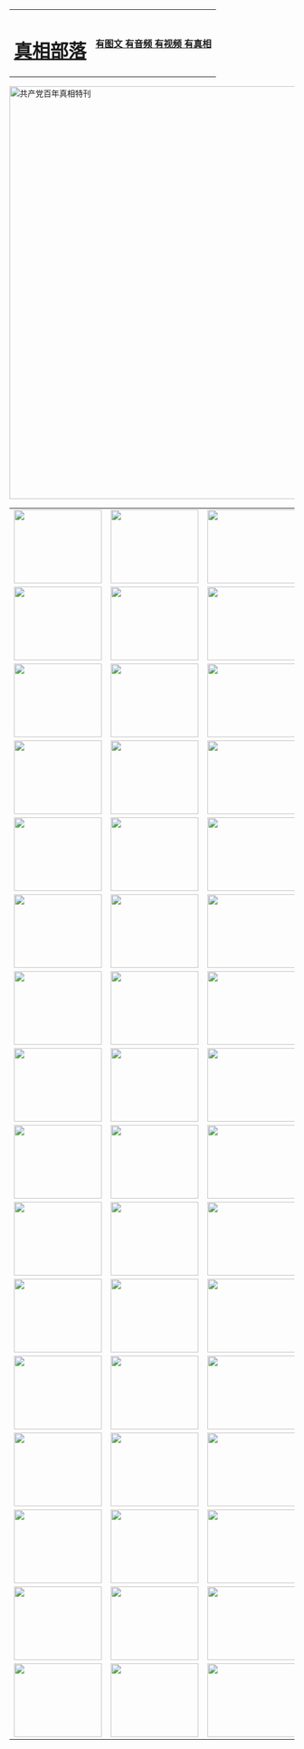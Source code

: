 <table>
<tr>

<td>
	<H1><a href="http://g09.seyyah360.com/zx/">真相部落</a></H1>
</td>
<td>
	<H4><a href="http://g09.seyyah360.com/zx/">有图文 有音频 有视频 有真相</a></H4>
</td>
</tr>
</table>

 <div ><a href="http://g09.seyyah360.com/zx/bngcd/"><img src="http://g09.seyyah360.com/zx/bngcd/gcdbnzx.jpg" width="730"  border="0" alt="共产党百年真相特刊"></a></div>

<table>
<tr>
	<td><a href="http://t37.ucctw.com/xtr/107/"><img  src ="http://t37.ucctw.com/pic/2017/02/107.jpg" width="155px" height="130px"></a></td>
	<td><a href="http://t37.ucctw.com/xtr/829/"><img src ="http://t37.ucctw.com/pic/2017/02/829.jpg" width="155px" height="130px"></a></td>
	<td><a href="http://t37.ucctw.com/xtr/69/"><img  src ="http://t37.ucctw.com/pic/2017/02/69.jpg" width="155px" height="130px"></a></td>
	<td><a href="http://t37.ucctw.com/xtr/99/"><img  src ="http://t37.ucctw.com/pic/2017/02/99.jpg" width="155px" height="130px"></a></td>
</tr>
<tr>
	<td><a href="http://t37.ucctw.com/xtr/40/"><img  src ="http://t37.ucctw.com/pic/2017/02/40.jpg" width="155px" height="130px"></a></td>
	<td><a href="http://t37.ucctw.com/xtr/20/"><img  src ="http://t37.ucctw.com/pic/2017/02/20.jpg" width="155px" height="130px"></a></td>
	<td><a href="http://t37.ucctw.com/xtr/81/"><img  src ="http://t37.ucctw.com/pic/2017/02/81.jpg" width="155px" height="130px"></a></td>
	<td><a href="http://t37.ucctw.com/xtr/2/"><img  src ="http://t37.ucctw.com/pic/2017/02/2.jpg" width="155px" height="130px"></a></td>
</tr>
<tr>
	<td><a href="http://t37.ucctw.com/xtr/86/"><img  src ="http://t37.ucctw.com/pic/2017/02/86.jpg" width="155px" height="130px"></a></td>
	<td><a href="http://t37.ucctw.com/xtr/109/"><img  src ="http://t37.ucctw.com/pic/2017/02/109.jpg" width="155px" height="130px"></a></td>
	<td><a href="http://t37.ucctw.com/xtr/1378/"><img  src ="http://t37.ucctw.com/pic/2017/02/1378.jpg" width="155px" height="130px"></a></td>
	<td><a href="http://t37.ucctw.com/xtr/57/"><img  src ="http://t37.ucctw.com/pic/2017/02/57.jpg" width="155px" height="130px"></a></td>
</tr>
<tr>
	<td><a href="http://t37.ucctw.com/xtr/1219/"><img  src ="http://t37.ucctw.com/pic/2017/02/1219.jpg" width="155px" height="130px"></a></td>
	<td><a href="http://t37.ucctw.com/xtr/1220/"><img  src ="http://t37.ucctw.com/pic/2017/02/1220.jpg" width="155px" height="130px"></a></td>
	<td><a href="http://t37.ucctw.com/xtr/1221/"><img  src ="http://t37.ucctw.com/pic/2017/02/1221.jpg" width="155px" height="130px"></a></td>
	<td><a href="http://t37.ucctw.com/xtr/51/"><img  src ="http://t37.ucctw.com/pic/2017/02/51.jpg" width="155px" height="130px"></a></td>
</tr>
<tr>
	<td><a href="http://t37.ucctw.com/xtr/1055/"><img  src ="http://t37.ucctw.com/pic/2017/02/1055.jpg" width="155px" height="130px"></a></td>
	<td><a href="http://t37.ucctw.com/xtr/611/"><img  src ="http://t37.ucctw.com/pic/2017/02/611.jpg" width="155px" height="130px"></a></td>
	<td><a href="http://t37.ucctw.com/xtr/1121/"><img  src ="http://t37.ucctw.com/pic/2017/02/1121.jpg" width="155px" height="130px"></a></td>
	<td><a href="http://t37.ucctw.com/xtr/610/"><img  src ="http://t37.ucctw.com/pic/2017/02/610.jpg" width="155px" height="130px"></a></td>
</tr>
<tr>
	<td><a href="http://t37.ucctw.com/xtr/1128/"><img  src ="http://t37.ucctw.com/pic/2017/02/1128.jpg" width="155px" height="130px"></a></td>
	<td><a href="http://t37.ucctw.com/xtr/1395/"><img  src ="http://t37.ucctw.com/pic/2017/02/1406.jpg" width="155px" height="130px"></a></td>
	<td><a href="http://t37.ucctw.com/xtr/1407/"><img  src ="http://t37.ucctw.com/pic/2017/02/1407.jpg" width="155px" height="130px"></a></td>
	<td><a href="http://t37.ucctw.com/xtr/934/"><img  src ="http://t37.ucctw.com/pic/2017/02/934.jpg" width="155px" height="130px"></a></td>
</tr>
<tr>
	<td><a href="http://t37.ucctw.com/xtr/641/"><img  src ="http://t37.ucctw.com/pic/2017/02/641.jpg" width="155px" height="130px"></a></td>
	<td><a href="http://t37.ucctw.com/xtr/949/"><img  src ="http://t37.ucctw.com/pic/2017/02/949.jpg" width="155px" height="130px"></a></td>
	<td><a href="http://t37.ucctw.com/xtr/112/"><img  src ="http://t37.ucctw.com/pic/2017/02/112.jpg" width="155px" height="130px"></a></td>
	<td><a href="http://t37.ucctw.com/xtr/812/"><img  src ="http://t37.ucctw.com/pic/2017/02/812.jpg" width="155px" height="130px"></a></td>
</tr>
<tr>
	<td><a href="http://t37.ucctw.com/xtr/103/"><img  src ="http://t37.ucctw.com/pic/2017/02/103.jpg" width="155px" height="130px"></a></td>
	<td><a href="http://t37.ucctw.com/xtr/3/"><img  src ="http://t37.ucctw.com/pic/2017/02/3.jpg" width="155px" height="130px"></a></td>
	<td><A href="http://t37.ucctw.com/mp4/zx/2015/11/Lkmtt.mp4" target="_blank" title="莲开满天庭"><img  src="http://t37.ucctw.com/pic/2015/11/Lkmtt3480_jssor.jpg"  width="155px" height="130px"></A></td>
	<td><A href="http://t37.ucctw.com/mp4/zx/2015/11/2013513.mp4" target="_blank" title="飞旋的法轮"><img  src="http://t37.ucctw.com/pic/2015/11/falun480_jssor.jpg"  width="155px" height="130px"></A></td>
</tr>
<tr>
	<td><A href="http://t37.ucctw.com/mp4/zx/2015/11/NYParade.mp4" target="_blank" title="2004年4月10日法轮功纽约大游行"><img  src="http://t37.ucctw.com/pic/2015/11/nyparade480_jssor.jpg"  width="155px" height="130px"></A></td>
	<td><A href="http://t37.ucctw.com/mp4/news617/2015/05/WEB_s28093.mp4" target="_blank" title="2015年世界法轮大法日特别报导"><img  src="http://t37.ucctw.com/pic/2015/11/p6752711a666997037_jssor.jpg"  width="155px" height="130px"></A></td>
	<td><A href="http://t37.ucctw.com/mp4/news829/2015/11/30211_326650.mp4" target="_blank" title="沧州绑架案连审四天 民众抹泪称审好人"><img  src="http://t37.ucctw.com/pic/2015/11/changzhou2480_jssor.jpg"  width="155px" height="130px"></A></td>
	<td><A href="http://t37.ucctw.com/mp4/mhph/2015/10/changzhou.mp4" target="_blank" title="沧州真相--狮城血泪"><img  src="http://t37.ucctw.com/pic/2015/11/changzhou480_jssor.jpg"  width="155px" height="130px"></A></td>
</tr>
<tr>
	<td><A href="http://t37.ucctw.com/mp4/mhjd/mhjd_55.mp4" target="_blank" title="正义律师与无罪辩护"><img  src="http://t37.ucctw.com/pic/2015/11/wzbh480_jssor.jpg"  width="155px" height="130px"></A></td>
	<td><A href="http://t37.ucctw.com/mp4/zx/2015/11/layerkcs.mp4" target="_blank" title="中国的良心--高智晟律师"><img  src="http://t37.ucctw.com/pic/2015/11/layerkcs2480_jssor.jpg"  width="155px" height="130px"></A></td>
	<td><A href="http://t37.ucctw.com/mp4/mhph/2015/10/szxl.mp4" target="_blank" title="神州血泪--北京、大庆、广东、哈尔滨"><img  src="http://t37.ucctw.com/pic/2015/11/szxl480_jssor.jpg"  width="155px" height="130px"></A></td>
	<td><A href="http://t37.ucctw.com/mp4/zx/2015/11/TangShanFFXS.mp4" target="_blank" title="真相纪录片：凤凰新生"><img  src="http://t37.ucctw.com/pic/2015/11/fhxs2480_jssor.jpg"  width="155px" height="130px"></A></td>
</tr>
<tr>
	<td><A href="http://t37.ucctw.com/mp4/zx/2015/11/jidong.mp4" target="_blank" title="冀东监狱的罪恶"><img  src="http://t37.ucctw.com/pic/2015/11/jidong480_jssor.jpg"  width="155px" height="130px"></A></td>
	<td><A href="http://t37.ucctw.com/mp4/mhph/2015/10/tangshan.mp4" target="_blank" title="凤凰血泪"><img  src="http://t37.ucctw.com/pic/2015/11/tangshan480_jssor.jpg"  width="155px" height="130px"></A>
					</div></td>
	<td>	<A href="http://t37.ucctw.com/mp4/mhph/2015/10/zfxtzxl.mp4" target="_blank" title="政法系统罪行录--唐山篇"><img  src="http://t37.ucctw.com/pic/2015/11/zfxtzxl480_jssor.jpg"  width="155px" height="130px"></A></td>
	<td><A href="http://t37.ucctw.com/mp4/mhph/2015/10/QDBG.mp4" target="_blank" title="青岛悲歌"><img  src="http://t37.ucctw.com/pic/2015/10/qdbg2480_jssor.jpg"  width="155px" height="130px"></A></td>
</tr>
<tr>
	<td><A href="http://t37.ucctw.com/mp4/mhph/2015/10/huludao.mp4" target="_blank" title="葫芦岛永恒的见证"><img  src="http://t37.ucctw.com/pic/2015/10/huludao480_jssor.jpg"  width="155px" height="130px"></A></td>
	<td><A href="http://t37.ucctw.com/mp4/mhph/2015/10/qbzx.mp4" target="_blank" title="湖畔泉边听真相-济南泉城的传奇"><img  src="http://t37.ucctw.com/pic/2015/10/hupan480_jssor.jpg"  width="155px" height="130px"></A></td>
	<td><A href="http://t37.ucctw.com/mp4/mhph/2015/10/baoding_dvd_v2.mp4" target="_blank" title="燕赵悲歌"><img  src="http://t37.ucctw.com/pic/2015/10/yzbg480_jssor.jpg"  width="155px" height="130px"></A></td>
	<td><A href="http://t37.ucctw.com/mp4/zx/2015/11/meihuashi_complete_ED2.0.mp4" target="_blank" title="梅花诗完整版"><img  src="http://t37.ucctw.com/pic/2015/11/mhs480_jssor.jpg"  width="155px" height="130px"></A></td>
</tr>
<tr>
	<td><A href="http://t37.ucctw.com/mp4/zx/2015/11/fengbei512k.mp4" target="_blank" title="丰碑"><img  src="http://t37.ucctw.com/pic/2015/11/fongbei480_jssor.jpg"  width="155px" height="130px"></A></td>
	<td><A href="http://t37.ucctw.com/mp4/zx/2015/11/fytdxComplete.mp4" target="_blank" title="风雨天地行全集"><img  src="http://t37.ucctw.com/pic/2015/11/fytdxWhite480_jssor.jpg"  width="155px" height="130px"></A></td>
	<td><A href="http://t37.ucctw.com/mp4/zx/2015/11/JianZheng.mp4" target="_blank" title="见证"><img  src="http://t37.ucctw.com/pic/2015/11/witness480_jssor.jpg"  width="155px" height="130px"></A></td>
	<td><A href="http://t37.ucctw.com/mp4/mhph/2015/10/hcym.mp4" target="_blank" title="红朝阴谋"><img  src="http://t37.ucctw.com/pic/2015/10/hcym480_jssor.jpg"  width="155px" height="130px"></A></td>
</tr>
<tr>
	<td><A href="http://t37.ucctw.com/mp4/zx/2015/11/zfzxPalV3.mp4" target="_blank" title="是自焚还是骗局"><img  src="http://t37.ucctw.com/pic/2015/11/zfzx4805_jssor.jpg"  width="155px" height="130px"></A></td>
	<td><A href="http://t37.ucctw.com/mp4/zx/2015/11/lsdspMsyTd.mp4" target="_blank" title="历史的审判"><img  src="http://t37.ucctw.com/pic/2015/11/lsdsp480_jssor.jpg"  width="155px" height="130px"></A></td>
	<td><A href="http://t37.ucctw.com/mp4/news886/2015/11/concat886.mp4" target="_blank" title="一周全球控告江泽民"><img  src="http://t37.ucctw.com/pic/2015/11/news886480_jssor.jpg"  width="155px" height="130px"></A></td>
	<td><A href="http://t37.ucctw.com/mp4/news1378/2014/08/CQSD_s0_e4_v2_i0-CQSD_4-video.mp4" target="_blank" title="欧洲的抉择"><img  src="http://t37.ucctw.com/pic/2015/11/p5143421a564166643-ss_jssor.jpg"  width="155px" height="130px"></A></td>
</tr>
<tr>
	<td><A href="http://t37.ucctw.com/mp4/zx/2015/11/hk20150720parade.mp4" target="_blank" title="港法轮功反迫害大游行 大陆游客震撼"><img  src="http://t37.ucctw.com/pic/2015/11/281098-ss_jssor.jpg"  width="155px" height="130px"></A></td>
	<td><A href="http://t37.ucctw.com/mp4/zx/2015/11/20150720hkParade512k.mp4" target="_blank" title="香港法轮功720游行声援诉江潮"><img  src="http://t37.ucctw.com/pic/2015/11/2015720parade480_jssor.jpg"  width="155px" height="130px"></A></td>
	<td><A href="http://t37.ucctw.com/mp4/zx/2015/11/hktdc512.mp4" target="_blank" title="香港退党潮"><img  src="http://t37.ucctw.com/pic/2015/11/hktdc480_jssor.jpg"  width="155px" height="130px"></A></td>
	<td><A href="http://t37.ucctw.com/mp4/news413/2015/11/concat413.mp4" target="_blank" title="本月退党精选"><img  src="http://t37.ucctw.com/pic/2015/11/tuidang480_jssor.jpg"  width="155px" height="130px"></A></td>
</tr>
<tr>
	<td><A href="http://t37.ucctw.com/mp4/news823/2015/11/TSZG_British_1_QA_A_TSZG-61-1_XinHaoNianZuoZh_P617180.mp4" target="_blank" title="辛灏年：纪念《九评共产党》发表十周年演讲"><img  src="http://t37.ucctw.com/pic/2015/11/xhn9p10480_jssor.jpg"  width="155px" height="130px"></A></td>
	<td><A href="http://t37.ucctw.com/mp4/news57/2015/11/JPGCD8.mp4" target="_blank" title="【九评之八】评中国共产党的邪教本质"><img  src="http://t37.ucctw.com/pic/2015/11/9pkcd8p480_jssor.jpg"  width="155px" height="130px"></A></td>
	<td><A href="http://t37.ucctw.com/mp4/other/kao.Chih.Sheng_story.mp4"  target="_blank" title="超越恐惧:高智晟的故事"				style="font-size:20px;"><img src="http://t37.ucctw.com/pic/2016/12/GZS201408070902.jpg"  width="155px" height="130px">
						</A></td>
	<td><A href="http://t37.ucctw.com/mp4/zx/2016/11/oh10yearsInv.mp4"  target="_blank" title="纪录片《活摘 十年调查》完整版" style="font-size:20px;"><img src="http://t37.ucctw.com/pic/2016/11/10yearsOHinv.jpg"  width="155px" height="130px">
						</A></td>
</tr>
</table>


